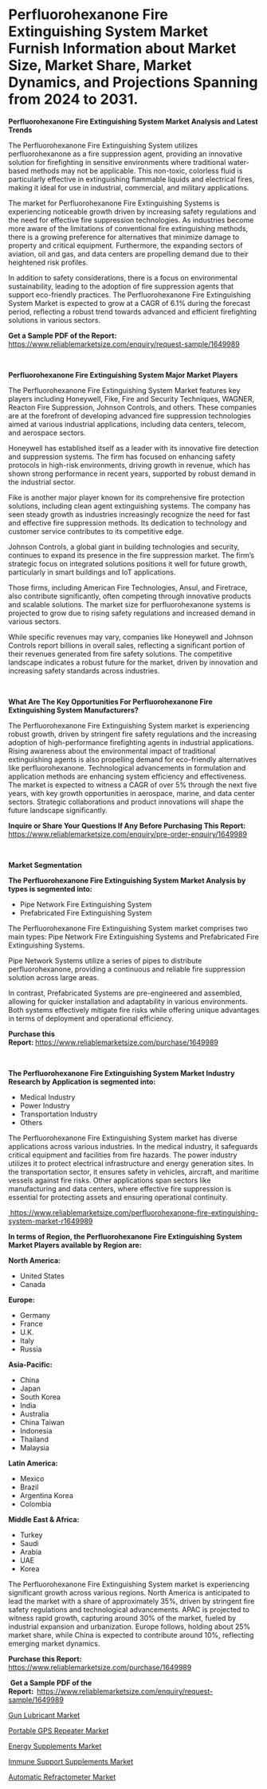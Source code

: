 <p><h1>Perfluorohexanone Fire Extinguishing System Market Furnish Information about Market Size, Market Share, Market Dynamics, and Projections Spanning from 2024 to 2031.</h1></p><p><strong>Perfluorohexanone Fire Extinguishing System Market Analysis and Latest Trends</strong></p>
<p><p>The Perfluorohexanone Fire Extinguishing System utilizes perfluorohexanone as a fire suppression agent, providing an innovative solution for firefighting in sensitive environments where traditional water-based methods may not be applicable. This non-toxic, colorless fluid is particularly effective in extinguishing flammable liquids and electrical fires, making it ideal for use in industrial, commercial, and military applications.</p><p>The market for Perfluorohexanone Fire Extinguishing Systems is experiencing noticeable growth driven by increasing safety regulations and the need for effective fire suppression technologies. As industries become more aware of the limitations of conventional fire extinguishing methods, there is a growing preference for alternatives that minimize damage to property and critical equipment. Furthermore, the expanding sectors of aviation, oil and gas, and data centers are propelling demand due to their heightened risk profiles.</p><p>In addition to safety considerations, there is a focus on environmental sustainability, leading to the adoption of fire suppression agents that support eco-friendly practices. The Perfluorohexanone Fire Extinguishing System Market is expected to grow at a CAGR of 6.1% during the forecast period, reflecting a robust trend towards advanced and efficient firefighting solutions in various sectors.</p></p>
<p><strong>Get a Sample PDF of the Report:&nbsp;</strong> <a href="https://www.reliablemarketsize.com/enquiry/request-sample/1649989?utm_campaign=1171&utm_medium=2&utm_source=Github&utm_content=ia&utm_term=26092024&utm_id=perfluorohexanone-fire-extinguishing-system">https://www.reliablemarketsize.com/enquiry/request-sample/1649989</a></p>
<p>&nbsp;</p>
<p><strong>Perfluorohexanone Fire Extinguishing System Major Market Players</strong></p>
<p><p>The Perfluorohexanone Fire Extinguishing System Market features key players including Honeywell, Fike, Fire and Security Techniques, WAGNER, Reacton Fire Suppression, Johnson Controls, and others. These companies are at the forefront of developing advanced fire suppression technologies aimed at various industrial applications, including data centers, telecom, and aerospace sectors.</p><p>Honeywell has established itself as a leader with its innovative fire detection and suppression systems. The firm has focused on enhancing safety protocols in high-risk environments, driving growth in revenue, which has shown strong performance in recent years, supported by robust demand in the industrial sector.</p><p>Fike is another major player known for its comprehensive fire protection solutions, including clean agent extinguishing systems. The company has seen steady growth as industries increasingly recognize the need for fast and effective fire suppression methods. Its dedication to technology and customer service contributes to its competitive edge.</p><p>Johnson Controls, a global giant in building technologies and security, continues to expand its presence in the fire suppression market. The firm’s strategic focus on integrated solutions positions it well for future growth, particularly in smart buildings and IoT applications.</p><p>Those firms, including American Fire Technologies, Ansul, and Firetrace, also contribute significantly, often competing through innovative products and scalable solutions. The market size for perfluorohexanone systems is projected to grow due to rising safety regulations and increased demand in various sectors.</p><p>While specific revenues may vary, companies like Honeywell and Johnson Controls report billions in overall sales, reflecting a significant portion of their revenues generated from fire safety solutions. The competitive landscape indicates a robust future for the market, driven by innovation and increasing safety standards across industries.</p></p>
<p>&nbsp;</p>
<p><strong>What Are The Key Opportunities For Perfluorohexanone Fire Extinguishing System Manufacturers?</strong></p>
<p><p>The Perfluorohexanone Fire Extinguishing System market is experiencing robust growth, driven by stringent fire safety regulations and the increasing adoption of high-performance firefighting agents in industrial applications. Rising awareness about the environmental impact of traditional extinguishing agents is also propelling demand for eco-friendly alternatives like perfluorohexanone. Technological advancements in formulation and application methods are enhancing system efficiency and effectiveness. The market is expected to witness a CAGR of over 5% through the next five years, with key growth opportunities in aerospace, marine, and data center sectors. Strategic collaborations and product innovations will shape the future landscape significantly.</p></p>
<p><strong>Inquire or Share Your Questions If Any Before Purchasing This Report:</strong> <a href="https://www.reliablemarketsize.com/enquiry/pre-order-enquiry/1649989?utm_campaign=1171&utm_medium=2&utm_source=Github&utm_content=ia&utm_term=26092024&utm_id=perfluorohexanone-fire-extinguishing-system">https://www.reliablemarketsize.com/enquiry/pre-order-enquiry/1649989</a></p>
<p>&nbsp;</p>
<p><strong>Market Segmentation</strong></p>
<p><strong>The Perfluorohexanone Fire Extinguishing System Market Analysis by types is segmented into:</strong></p>
<p><ul><li>Pipe Network Fire Extinguishing System</li><li>Prefabricated Fire Extinguishing System</li></ul></p>
<p><p>The Perfluorohexanone Fire Extinguishing System market comprises two main types: Pipe Network Fire Extinguishing Systems and Prefabricated Fire Extinguishing Systems. </p><p>Pipe Network Systems utilize a series of pipes to distribute perfluorohexanone, providing a continuous and reliable fire suppression solution across large areas. </p><p>In contrast, Prefabricated Systems are pre-engineered and assembled, allowing for quicker installation and adaptability in various environments. Both systems effectively mitigate fire risks while offering unique advantages in terms of deployment and operational efficiency.</p></p>
<p><strong>Purchase this Report:&nbsp;</strong><a href="https://www.reliablemarketsize.com/purchase/1649989?utm_campaign=1171&utm_medium=2&utm_source=Github&utm_content=ia&utm_term=26092024&utm_id=perfluorohexanone-fire-extinguishing-system">https://www.reliablemarketsize.com/purchase/1649989</a></p>
<p>&nbsp;</p>
<p><strong>The Perfluorohexanone Fire Extinguishing System Market Industry Research by Application is segmented into:</strong></p>
<p><ul><li>Medical Industry</li><li>Power Industry</li><li>Transportation Industry</li><li>Others</li></ul></p>
<p><p>The Perfluorohexanone Fire Extinguishing System market has diverse applications across various industries. In the medical industry, it safeguards critical equipment and facilities from fire hazards. The power industry utilizes it to protect electrical infrastructure and energy generation sites. In the transportation sector, it ensures safety in vehicles, aircraft, and maritime vessels against fire risks. Other applications span sectors like manufacturing and data centers, where effective fire suppression is essential for protecting assets and ensuring operational continuity.</p></p>
<p><a href="https://www.reliablemarketsize.com/perfluorohexanone-fire-extinguishing-system-market-r1649989?utm_campaign=1171&utm_medium=2&utm_source=Github&utm_content=ia&utm_term=26092024&utm_id=perfluorohexanone-fire-extinguishing-system">&nbsp;https://www.reliablemarketsize.com/perfluorohexanone-fire-extinguishing-system-market-r1649989</a></p>
<p><strong>In terms of Region, the Perfluorohexanone Fire Extinguishing System Market Players available by Region are:</strong></p>
<p>
    <p> <strong> North America: </strong>
        <ul>
            <li>United States</li>
            <li>Canada</li>
        </ul>
        </p> 
    <p> <strong> Europe: </strong>
        <ul>
            <li>Germany</li>
            <li>France</li>
            <li>U.K.</li>
            <li>Italy</li>
            <li>Russia</li>
        </ul>
        </p> 
    <p> <strong> Asia-Pacific: </strong>
        <ul>
            <li>China</li>
            <li>Japan</li>
            <li>South Korea</li>
            <li>India</li>
            <li>Australia</li>
            <li>China Taiwan</li>
            <li>Indonesia</li>
            <li>Thailand</li>
            <li>Malaysia</li>
        </ul>
        </p> 
    <p> <strong> Latin America: </strong>
        <ul>
            <li>Mexico</li>
            <li>Brazil</li>
            <li>Argentina Korea</li>
            <li>Colombia</li>
        </ul>
        </p> 
    <p> <strong> Middle East & Africa: </strong>
        <ul>
            <li>Turkey</li>
            <li>Saudi</li>
            <li>Arabia</li>
            <li>UAE</li>
            <li>Korea</li>
        </ul>
    </p>
    </p>
<p><p>The Perfluorohexanone Fire Extinguishing System market is experiencing significant growth across various regions. North America is anticipated to lead the market with a share of approximately 35%, driven by stringent fire safety regulations and technological advancements. APAC is projected to witness rapid growth, capturing around 30% of the market, fueled by industrial expansion and urbanization. Europe follows, holding about 25% market share, while China is expected to contribute around 10%, reflecting emerging market dynamics.</p></p>
<p><strong>Purchase this Report: </strong><a href="https://www.reliablemarketsize.com/purchase/1649989?utm_campaign=1171&utm_medium=2&utm_source=Github&utm_content=ia&utm_term=26092024&utm_id=perfluorohexanone-fire-extinguishing-system">https://www.reliablemarketsize.com/purchase/1649989</a></p>
<p>&nbsp;<strong>Get a Sample PDF of the Report:&nbsp;&nbsp;</strong><a href="https://www.reliablemarketsize.com/enquiry/request-sample/1649989?utm_campaign=1171&utm_medium=2&utm_source=Github&utm_content=ia&utm_term=26092024&utm_id=perfluorohexanone-fire-extinguishing-system">https://www.reliablemarketsize.com/enquiry/request-sample/1649989</a></p>
<p><strong></strong></p>
<p><p><a href="https://www.linkedin.com/pulse/strategic-market-insights-navigating-global-gun-lubricant-3rgje?trackingId=JSnRXlkBRwW8Aegb%2F8Npcg%3D%3D&utm_campaign=1171&utm_medium=2&utm_source=Github&utm_content=ia&utm_term=26092024&utm_id=perfluorohexanone-fire-extinguishing-system">Gun Lubricant Market</a></p><p><a href="https://www.linkedin.com/pulse/portable-gps-repeater-market-size-share-analysis-growth-h0isf?trackingId=%2BLXEMWosQsS%2BRmTiY5%2FtNA%3D%3D&utm_campaign=1171&utm_medium=2&utm_source=Github&utm_content=ia&utm_term=26092024&utm_id=perfluorohexanone-fire-extinguishing-system">Portable GPS Repeater Market</a></p><p><a href="https://issuu.com/reportprime-2/docs/energy-supplements-market-size-2030_95b6df7edb8821?utm_campaign=1171&utm_medium=2&utm_source=Github&utm_content=ia&utm_term=26092024&utm_id=perfluorohexanone-fire-extinguishing-system">Energy Supplements Market</a></p><p><a href="https://issuu.com/reportprime-2/docs/immune-support-supplements-market-s_7453819b9a11db?utm_campaign=1171&utm_medium=2&utm_source=Github&utm_content=ia&utm_term=26092024&utm_id=perfluorohexanone-fire-extinguishing-system">Immune Support Supplements Market</a></p><p><a href="https://www.linkedin.com/pulse/global-automatic-refractometer-market-focus-application-xujle?trackingId=f0FisKCmTCK%2BHU%2BP8VfU%2Fg%3D%3D&utm_campaign=1171&utm_medium=2&utm_source=Github&utm_content=ia&utm_term=26092024&utm_id=perfluorohexanone-fire-extinguishing-system">Automatic Refractometer Market</a></p></p>
